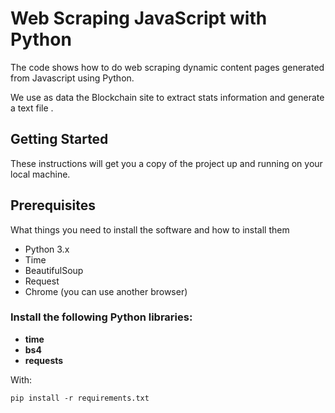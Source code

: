 # Web Scraping JavaScript with Python

The code shows how to do web scraping dynamic content pages generated from Javascript using Python.

We use as data the Blockchain site to extract stats information and generate a text file .

## Getting Started

These instructions will get you a copy of the project up and running on your local machine.

## Prerequisites

What things you need to install the software and how to install them

* Python 3.x
* Time
* BeautifulSoup
* Request
* Chrome (you can use another browser)

### Install the following Python libraries:

 * **time**
 * **bs4**
 * **requests**

With:
```
pip install -r requirements.txt
```
